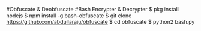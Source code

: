 #Obfuscate & Deobfuscate
#Bash Encrypter & Decrypter
$ pkg install nodejs
$ npm install -g bash-obfuscate
$ git clone https://github.com/abdullaraju/obfuscate
$ cd obfuscate
$ python2 bash.py
